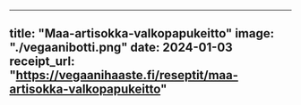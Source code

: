 
---
title: "Maa-artisokka-valkopapukeitto"
image: "./vegaanibotti.png"
date: 2024-01-03
receipt_url: "https://vegaanihaaste.fi/reseptit/maa-artisokka-valkopapukeitto"
---
